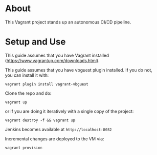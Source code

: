 
About
=====

This Vagrant project stands up an autonomous CI/CD pipeline.


Setup and Use
=============

This guide assumes that you have Vagrant installed (https://www.vagrantup.com/downloads.html).

This guide assumes that you have vbguest plugin installed. If you do not, you can install it with:

```
vagrant plugin install vagrant-vbguest
```

Clone the repo and do:

```
vagrant up
```

or if you are doing it iteratively with a single copy of the project:

```
vagrant destroy -f && vagrant up
```
 
Jenkins becomes available at `http://localhost:8082`

Incremental changes are deployed to the VM via:
```
vagrant provision
```



